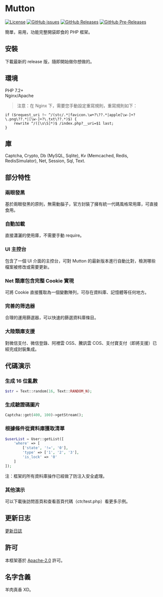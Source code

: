 # Mutton

[![License](https://img.shields.io/github/license/MaiyunNET/Mutton.svg)](https://github.com/MaiyunNET/Mutton/blob/master/LICENSE)
[![GitHub issues](https://img.shields.io/github/issues/MaiyunNET/Mutton.svg)](https://github.com/MaiyunNET/Mutton/issues)
[![GitHub Releases](https://img.shields.io/github/release/MaiyunNET/Mutton.svg)](https://github.com/MaiyunNET/Mutton/releases "Stable Release")
[![GitHub Pre-Releases](https://img.shields.io/github/release/MaiyunNET/Mutton/all.svg)](https://github.com/MaiyunNET/Mutton/releases "Pre-Release")

簡單，易用，功能完整開袋即食的 PHP 框架。

## 安裝

下載最新的 release 版，隨即開始做你想做的。

## 環境

PHP 7.2+  
Nginx/Apache

> 注意：在 Nginx 下，需要您手動設定重寫規則，重寫規則如下：

```
if ($request_uri !~ ^/(stc/.*|favicon.\w+?\??.*|apple[\w-]+?\.png\??.*|[\w-]+?\.txt\??.*)$) {
    rewrite ^/([\s\S]*)$ /index.php?__uri=$1 last;
}
```

## 庫

Captcha, Crypto, Db (MySQL, Sqlite), Kv (Memcached, Redis, RedisSimulator), Net, Session, Sql, Text.

## 部分特性

### 兩眼發黑

基於兩眼發黑的原則，無需動腦子，官方封裝了擁有統一代碼風格常用庫，可直接食用。

### 自動加載

直接瀟灑的使用庫，不需要手動 require。

### UI 主控台

包含了一個 UI 介面的主控台，可對 Mutton 的最新版本進行自動比對，檢測哪些檔案被修改或需要更新。

### Net 類庫包含完整 Cookie 實現

可將 Cookie 直接獲取為一個變數陣列，可存在資料庫、記憶體等任何地方。

### 完善的筛选器

合理的運用篩選器，可以快速的篩選資料庫條目。

### 大陸類庫支援

對微信支付、微信登錄、阿裡雲 OSS、騰訊雲 COS、支付寶支付（即將支援）已經完成封裝集成。

## 代碼演示

### 生成 16 位亂數

```php
$str = Text::random(16, Text::RANDOM_N);
```

### 生成驗證碼圖片

```php
Captcha::get(400, 100)->getStream();
```

### 根據條件從資料庫獲取清單

```php
$userList = User::getList([
    'where' => [
        ['state', '!=', '0'],
        'type' => ['1', '2', '3'],
        'is_lock' => '0'
    ]
]);
```

注：框架的所有資料庫操作已經做了防注入安全處理。

### 其他演示

可以下載後訪問首頁和查看首頁代碼（ctr/test.php）看更多示例。

## 更新日志

[更新日誌](CHANGELOG.zh-TW.md)

## 許可

本框架基於 [Apache-2.0](../LICENSE) 許可。

## 名字含義

羊肉真香 XD。